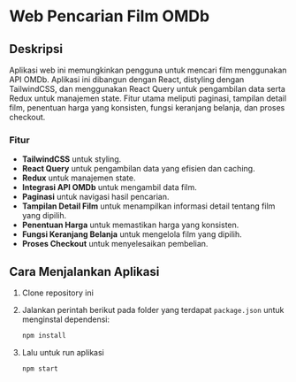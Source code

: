 # Web Pencarian Film OMDb

## Deskripsi

Aplikasi web ini memungkinkan pengguna untuk mencari film menggunakan API OMDb. Aplikasi ini dibangun dengan React, distyling dengan TailwindCSS, dan menggunakan React Query untuk pengambilan data serta Redux untuk manajemen state. Fitur utama meliputi paginasi, tampilan detail film, penentuan harga yang konsisten, fungsi keranjang belanja, dan proses checkout.

### Fitur

- **TailwindCSS** untuk styling.
- **React Query** untuk pengambilan data yang efisien dan caching.
- **Redux** untuk manajemen state.
- **Integrasi API OMDb** untuk mengambil data film.
- **Paginasi** untuk navigasi hasil pencarian.
- **Tampilan Detail Film** untuk menampilkan informasi detail tentang film yang dipilih.
- **Penentuan Harga** untuk memastikan harga yang konsisten.
- **Fungsi Keranjang Belanja** untuk mengelola film yang dipilih.
- **Proses Checkout** untuk menyelesaikan pembelian.

## Cara Menjalankan Aplikasi
1. Clone repository ini

2. Jalankan perintah berikut pada folder yang terdapat `package.json` untuk menginstal dependensi:
   ```sh
   npm install

3. Lalu untuk run aplikasi
   ```sh
   npm start

